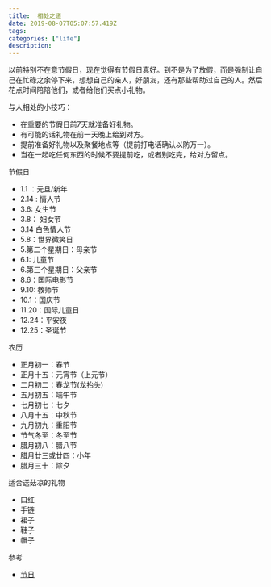 ```yaml
---
title:  相处之道
date: 2019-08-07T05:07:57.419Z
tags: 
categories: ["life"]
description: 
---
```


以前特别不在意节假日，现在觉得有节假日真好。到不是为了放假，而是强制让自己在忙碌之余停下来，想想自己的亲人，好朋友，还有那些帮助过自己的人。然后花点时间陪陪他们，或者给他们买点小礼物。

与人相处的小技巧：

- 在重要的节假日前7天就准备好礼物。
- 有可能的话礼物在前一天晚上给到对方。
- 提前准备好礼物以及聚餐地点等（提前打电话确认以防万一）。
- 当在一起吃任何东西的时候不要提前吃，或者别吃完，给对方留点。


节假日

- 1.1 ：元旦/新年
- 2.14 : 情人节
- 3.6:  女生节
- 3.8： 妇女节
- 3.14 白色情人节
- 5.8：世界微笑日
- 5.第二个星期日：母亲节
- 6.1:  儿童节
- 6.第三个星期日：父亲节
- 8.6：国际电影节
- 9.10: 教师节
- 10.1：国庆节
- 11.20：国际儿童日
- 12.24：平安夜
- 12.25：圣诞节



农历

- 正月初一：春节
- 正月十五：元宵节（上元节）
- 二月初二：春龙节(龙抬头)
- 五月初五：端午节
- 七月初七：七夕
- 八月十五：中秋节
- 九月初九：重阳节
- 节气冬至：冬至节
- 腊月初八：腊八节
- 腊月廿三或廿四：小年
- 腊月三十：除夕


适合送菇凉的礼物
- 口红
- 手链
- 裙子
- 鞋子
- 帽子
  

参考  
 
- [节日](https://baike.baidu.com/item/%E8%8A%82%E6%97%A5/723)
